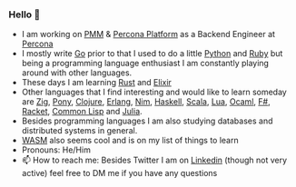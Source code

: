 ### Hello 👋

- I am working on [PMM](https://www.percona.com/software/database-tools/percona-monitoring-and-management) & [Percona Platform](https://platform.percona.com/) as a Backend Engineer at [Percona](https://www.percona.com/)
- I mostly write [Go](https://golang.org/) prior to that I used to do a little [Python](https://www.python.org/) and [Ruby](https://www.ruby-lang.org/en/) but being a programming language enthusiast I am constantly playing around with other languages.
- These days I am learning [Rust](https://www.rust-lang.org/) and [Elixir](https://elixir-lang.org/)
- Other languages that I find interesting and would like to learn someday are [Zig](https://ziglang.org/), [Pony](https://www.ponylang.io/), [Clojure](https://clojure.org/), [Erlang](https://www.erlang.org/), [Nim](https://nim-lang.org/), [Haskell](https://www.haskell.org/), [Scala](https://scala-lang.org/), [Lua](https://www.lua.org/about.html), [Ocaml](https://ocaml.org/), [F#](https://fsharp.org/), [Racket](https://racket-lang.org/), [Common Lisp](https://common-lisp.net/) and [Julia](https://julialang.org/).
- Besides programming languages I am also studying databases and distributed systems in general.
- [WASM](https://webassembly.org/) also seems cool and is on my list of things to learn
- Pronouns: He/Him
- 📫 How to reach me: Besides Twitter I am on [Linkedin](https://www.linkedin.com/in/palash25) (though not very active) feel free to DM me if you have any questions
